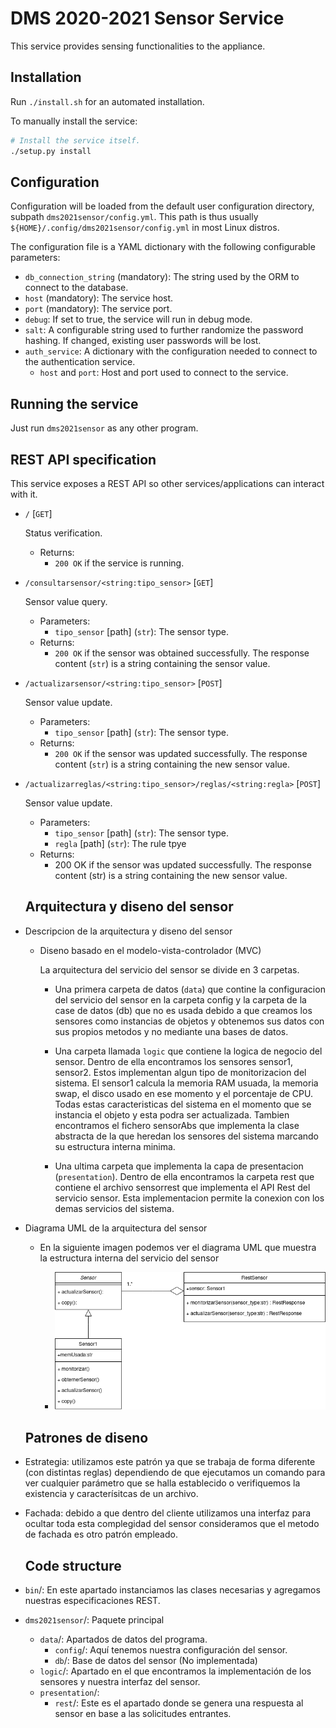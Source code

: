 # DMS 2020-2021 Sensor Service

This service provides sensing functionalities to the appliance.

## Installation

Run `./install.sh` for an automated installation.

To manually install the service:

```bash
# Install the service itself.
./setup.py install
```

## Configuration

Configuration will be loaded from the default user configuration directory, subpath `dms2021sensor/config.yml`. This path is thus usually `${HOME}/.config/dms2021sensor/config.yml` in most Linux distros.

The configuration file is a YAML dictionary with the following configurable parameters:

- `db_connection_string` (mandatory): The string used by the ORM to connect to the database.
- `host` (mandatory): The service host.
- `port` (mandatory): The service port.
- `debug`: If set to true, the service will run in debug mode.
- `salt`: A configurable string used to further randomize the password hashing. If changed, existing user passwords will be lost.
- `auth_service`: A dictionary with the configuration needed to connect to the authentication service.
  - `host` and `port`: Host and port used to connect to the service.

## Running the service

Just run `dms2021sensor` as any other program.

## REST API specification

This service exposes a REST API so other services/applications can interact with it.

- `/` [`GET`]

  Status verification.
  - Returns:
    - `200 OK` if the service is running.
- `/consultarsensor/<string:tipo_sensor>` [`GET`]

  Sensor value query.
  - Parameters:
    - `tipo_sensor` [path] (`str`): The sensor type.
  - Returns:
    - `200 OK` if the sensor was obtained successfully. The response content (`str`) is a string containing the sensor value.
- `/actualizarsensor/<string:tipo_sensor>` [`POST`]

  Sensor value update.
  - Parameters:
    - `tipo_sensor` [path] (`str`): The sensor type.
  - Returns:
    - `200 OK` if the sensor was updated successfully. The response content (`str`) is a string containing the new sensor value.

- `/actualizarreglas/<string:tipo_sensor>/reglas/<string:regla>` [`POST`]

  Sensor value update.
  - Parameters:
    - `tipo_sensor` [path] (`str`): The sensor type.
    - `regla` [path] (`str`): The rule tpye
  - Returns:
    - 200 OK if the sensor was updated successfully. The response content (str) is a string containing the new sensor value.

  ## Arquitectura y diseno del sensor

- Descripcion de la arquitectura y diseno del sensor
  
  - Diseno basado en el modelo-vista-controlador (MVC)
  
    La arquitectura del servicio del sensor se divide en 3 carpetas.
    - Una primera carpeta de datos (`data`) que contine la configuracion del servicio del 
      sensor en la carpeta config y la carpeta de la case de datos (db) que no es usada 
      debido a que creamos los sensores como instancias de objetos y obtenemos sus datos 
      con sus propios metodos y no mediante una bases de datos.

    - Una carpeta llamada `logic` que contiene la logica de negocio del sensor.
      Dentro de ella encontramos los sensores sensor1, sensor2.
      Estos implementan algun tipo de monitorizacion del sistema.
      El sensor1 calcula la memoria RAM usuada, la memoria swap, el disco usado en ese momento y el porcentaje de CPU. Todas estas caracteristicas del sistema en el momento que se instancia el objeto y esta podra ser actualizada. Tambien encontramos el fichero sensorAbs que implementa la clase
      abstracta de la que heredan los sensores del sistema marcando su estructura interna minima.

    - Una ultima carpeta que implementa la capa de presentacion (`presentation`). Dentro 
      de ella encontramos la carpeta rest que contiene el archivo sensorrest que 
      implementa el API Rest del servicio sensor. Esta implementacion permite la conexion 
      con los demas servicios del sistema.
  
- Diagrama UML de la arquitectura del sensor
  - En la siguiente imagen podemos ver el diagrama UML que muestra la estructura interna del servicio del sensor

    - ![Alt text](Diagrama_Sensor.png?raw=true "Diagrama UML Sensor")

  ## Patrones de diseno

- Estrategia: utilizamos este patrón ya que se trabaja de forma diferente (con distintas reglas) dependiendo de que ejecutamos un comando para ver cualquier parámetro que se halla establecido
o verifiquemos la existencia y caracterísitcas de un archivo.
- Fachada: debido a que dentro del cliente utilizamos una interfaz para ocultar toda esta complegidad del sensor consideramos que el metodo de fachada es otro patrón empleado.

  ## Code structure

- `bin`/: En este apartado instanciamos las clases necesarias y agregamos nuestras especificaciones REST.
- `dms2021sensor`/: Paquete principal
  - `data`/: Apartados de datos del programa.
    - `config`/: Aquí tenemos nuestra configuración del sensor.
    - `db`/: Base de datos del sensor (No implementada)
  - `logic`/: Apartado en el que encontramos la implementación de los sensores y nuestra interfaz del sensor.
  - `presentation`/: 
    - `rest`/: Este es el apartado donde se genera una respuesta al sensor en base a las solicitudes entrantes.


